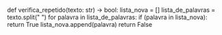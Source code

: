 def verifica_repetido(texto: str) -> bool: 
    lista_nova = []
    lista_de_palavras = texto.split(" ")
    for palavra in lista_de_palavras:
        if (palavra in lista_nova):
            return True
        lista_nova.append(palavra)
    return False


    